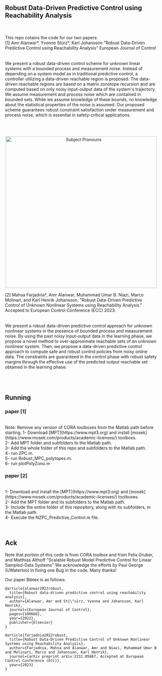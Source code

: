 ## Robust Data-Driven Predictive Control using Reachability Analysis
<br /> 
<br /> 
This repo cotains the code for our two papers:<br /> 
[1] Amr Alanwar*, Yvonne Stürz*, Karl Johansson "Robust Data-Driven Predictive Control using Reachability Analysis" European Journal of Control <br />
<br /> 
<br /> 
We present a robust data-driven control scheme for unknown linear systems with a bounded process and measurement noise. Instead of depending on a system model as in traditional predictive control, a controller utilizing a data-driven reachable region is proposed. The data-driven reachable regions are based on a matrix zonotope recursion and are computed based on only noisy input-output data of the system's trajectory. We assume measurement and process noise which are contained in bounded sets. While we assume knowledge of these bounds, no knowledge about the statistical properties of the noise is assumed. Our proposed scheme guarantees robust constraint satisfaction under measurement and process noise, which is essential in safety-critical applications.<br />

<br /> <br />
<p align="center">
<img
src="Figures/reachmpc.png"
raw=true
alt="Subject Pronouns"
width=500
/>
</p>
[2] Mahsa Farjadnia*, Amr Alanwar, Muhammad Umar B. Niazi, Marco Molinari, and Karl Henrik Johansson. "Robust Data-Driven Predictive Control of Unknown Nonlinear Systems using Reachability Analysis." Accepted to European Control Conference (ECC) 2023. <br />
<br /> 
<br /> 
We present a robust data-driven predictive control approach for unknown nonlinear systems in the presence of bounded process and measurement noise. By using the past noisy input-output data in the learning phase, we propose a novel method to over-approximate reachable sets of an unknown nonlinear system. Then, we propose a data-driven predictive control approach to compute safe and robust control policies from noisy online data. The constraints are guaranteed in the control phase with robust safety margins through the effective use of the predicted output reachable set obtained in the learning phase.   <br />
<br /> 
<br />
<br /> 

## Running 
### paper [1] <br />
<br />
Note: Remove any version of CORA toolboxes from the Matlab path before starting. 
1- Download [MPT](https://www.mpt3.org) and install [mosek](https://www.mosek.com/products/academic-licenses/) toolboxs.<br />
2- Add MPT folder and subfolders to the Matlab path.  <br />
3- Add the whole folder of this repo and subfolders to the Matlab path.  <br />
4- run ZPC.m.<br />
5- run Robust_MPC_polytopes.m.<br />
6- run plotPolyZono.m <br />

### paper [2] <br />
<br />
1- Download and install the [MPT](https://www.mpt3.org) and [mosek](https://www.mosek.com/products/academic-licenses/) toolboxes. <br />
2- Add the MPT folder and its subfolders to the Matlab path. <br />
3- Include the entire folder of this repository, along with its subfolders, in the Matlab path. <br />
4- Execute the NZPC_Predictive_Control.m file. <br />
<br />
<br />

## Ack
Note that portion of this code is from CORA toolbox and from Felix Gruber, and Matthias Althoff "Scalable Robust Model Predictive Control for Linear Sampled-Data Systems"
We acknowledge the efforts by Paul George (UWaterloo) in fixing one Bug in the code. Many thanks!


Our paper Bibtex is as follows:<br />
```
@article{alanwar2022robust,
  title={Robust data-driven predictive control using reachability analysis},
  author={Alanwar, Amr and St{\"u}rz, Yvonne and Johansson, Karl Henrik},
  journal={European Journal of Control},
  pages={100666},
  year={2022},
  publisher={Elsevier}
}
```
```
@article{farjadnia2022robust,
  title={Robust Data-Driven Predictive Control of Unknown Nonlinear Systems using Reachability Analysis},
  author={Farjadnia, Mahsa and Alanwar, Amr and Niazi, Muhammad Umar B and Molinari, Marco and Johansson, Karl Henrik},
  journal={arXiv preprint arXiv:2211.05867, Accepted at European Control Conference (ECC)},
  year={2023}
}
```
